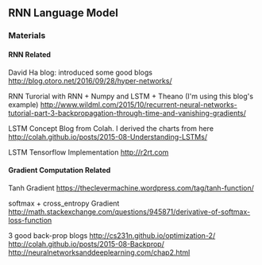 ## RNN Language Model

### Materials

#### RNN Related
David Ha blog: introduced some good blogs
http://blog.otoro.net/2016/09/28/hyper-networks/

RNN Turorial with RNN + Numpy and LSTM + Theano (I'm using this blog's example)
http://www.wildml.com/2015/10/recurrent-neural-networks-tutorial-part-3-backpropagation-through-time-and-vanishing-gradients/

LSTM Concept Blog from Colah. I derived the charts from here
http://colah.github.io/posts/2015-08-Understanding-LSTMs/

LSTM Tensorflow Implementation
http://r2rt.com

#### Gradient Computation Related
Tanh Gradient 
https://theclevermachine.wordpress.com/tag/tanh-function/

softmax + cross_entropy Gradient
http://math.stackexchange.com/questions/945871/derivative-of-softmax-loss-function

3 good back-prop blogs
http://cs231n.github.io/optimization-2/
http://colah.github.io/posts/2015-08-Backprop/
http://neuralnetworksanddeeplearning.com/chap2.html

